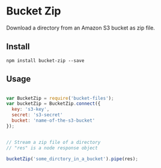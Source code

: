 # Bucket Zip

Download a directory from an Amazon S3 bucket as zip file.

## Install

```
npm install bucket-zip --save
```

## Usage

```javascript

var BucketZip = require('bucket-files');
var bucketZip = BucketZip.connect({
  key: 's3-key',
  secret: 's3-secret'
  bucket: 'name-of-the-s3-bucket'
});


// Stream a zip file of a directory
// "res" is a node response object

bucketZip('some_dirctory_in_a_bucket').pipe(res);

```

